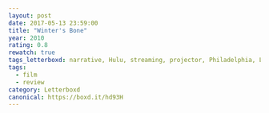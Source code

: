 ```yaml
---
layout: post 
date: 2017-05-13 23:59:00
title: "Winter's Bone"
year: 2010
rating: 0.8
rewatch: true
tags_letterboxd: narrative, Hulu, streaming, projector, Philadelphia, Leah
tags:
  - film
  - review
category: Letterboxd
canonical: https://boxd.it/hd93H
---
```

